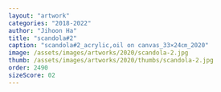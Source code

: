 ```yaml
---
layout: "artwork"
categories: "2018-2022"
author: "Jihoon Ha"
title: "scandola#2"
caption: "scandola#2_acrylic,oil on canvas_33×24㎝_2020"
image: /assets/images/artworks/2020/scandola-2.jpg
thumb: /assets/images/artworks/2020/thumbs/scandola-2.jpg
order: 2490
sizeScore: 02
---
```

